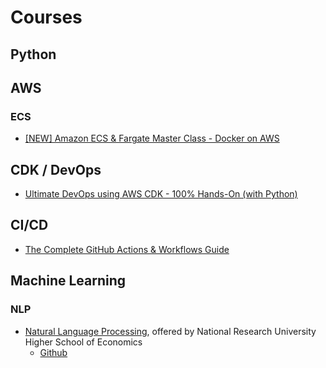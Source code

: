 # Courses

## Python


## AWS

### ECS
- [[NEW] Amazon ECS & Fargate Master Class - Docker on AWS](https://www.udemy.com/course/aws-ecs-fargate/)

## CDK / DevOps
- [Ultimate DevOps using AWS CDK - 100% Hands-On (with Python)](https://www.udemy.com/course/aws-devops-professional-cdk-serverless/)


## CI/CD
- [The Complete GitHub Actions & Workflows Guide](https://www.udemy.com/course/github-actions/)


## Machine Learning


### NLP

- [Natural Language Processing](https://www.coursera.org/learn/language-processing), offered by National Research University Higher School of Economics
    - [Github](https://github.com/hse-aml/natural-language-processing)



